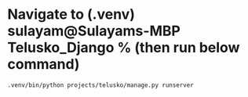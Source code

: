 # Navigate to (.venv) sulayam@Sulayams-MBP Telusko_Django % (then run below command)
````bash
.venv/bin/python projects/telusko/manage.py runserver  
````

